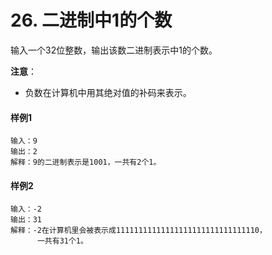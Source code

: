 # 26. 二进制中1的个数

输入一个32位整数，输出该数二进制表示中1的个数。

**注意**：

- 负数在计算机中用其绝对值的补码来表示。

#### 样例1

```
输入：9
输出：2
解释：9的二进制表示是1001，一共有2个1。
```

#### 样例2

```
输入：-2
输出：31
解释：-2在计算机里会被表示成11111111111111111111111111111110，
      一共有31个1。
```

